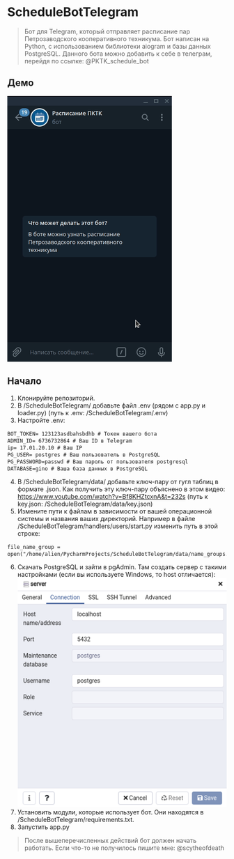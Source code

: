 # ScheduleBotTelegram
> Бот для Telegram, который отправляет расписание пар Петрозаводского кооперативного техникума.
> Бот написан на Python, с использованием библиотеки aiogram и базы данных PostgreSQL.
> Данного бота можно добавить к себе в телеграм, перейдя по ссылке: @PKTK_schedule_bot

## Демо
![demo](https://github.com/Intercrus/ScheduleBotTelegram/blob/master/Peek%202020-11-12%2001-01.gif)

## Начало
1. Клонируйте репозиторий.
2. В /ScheduleBotTelegram/ добавьте файл .env (рядом с app.py и loader.py) (путь к .env: /ScheduleBotTelegram/.env)
3. Настройте .env:
```
BOT_TOKEN= 123123asdbahsbdhb # Токен вашего бота
ADMIN_ID= 6736732864 # Ваш ID в Telegram
ip= 17.01.20.10 # Ваш IP
PG_USER= postgres # Ваш пользователь в PostgreSQL
PG_PASSWORD=passwd # Ваш пароль от пользователя postgresql
DATABASE=gino # Ваша база данных в PostgreSQL
```
4. В /ScheduleBotTelegram/data/ добавьте ключ-пару от гугл таблиц в формате .json. Как получить эту ключ-пару объяснено в этом видео: https://www.youtube.com/watch?v=Bf8KHZtcxnA&t=232s (путь к key.json: /ScheduleBotTelegram/data/key.json)
5. Измените пути к файлам в зависимости от вашей операционной системы и названия ваших директорий. Например в файле /ScheduleBotTelegram/handlers/users/start.py изменить путь в этой строке: 
```
file_name_group = open("/home/alien/PycharmProjects/ScheduleBotTelegram/data/name_groups.txt")
```
6. Скачать PostgreSQL и зайти в pgAdmin. Там создать сервер с такими настройками (если вы используете Windows, то host отличается):
![](https://github.com/Intercrus/ScheduleBotTelegram/blob/master/Screenshot%20from%202020-11-12%2000-50-39.png)
7. Установить модули, которые использует бот. Они находятся в /ScheduleBotTelegram/requirements.txt.
8. Запустить app.py

> После вышеперечисленных действий бот должен начать работать. Если что-то не получилось пишите мне: @scytheofdeath








